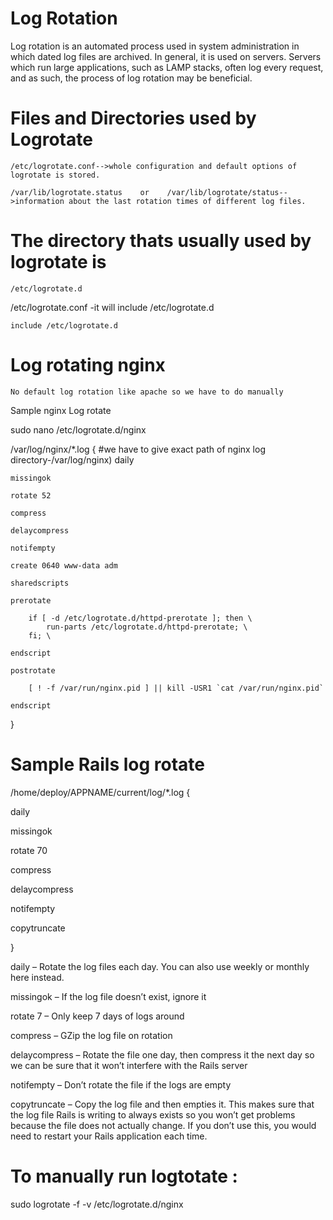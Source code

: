 # Log Rotation

Log rotation is an automated process used in system administration in which dated log files are archived. In general, it is used on servers. Servers which run large applications, such as LAMP stacks, often log every request, and as such, the process of log rotation may be beneficial.

# Files and Directories used by Logrotate

	/etc/logrotate.conf-->whole configuration and default options of logrotate is stored.

	/var/lib/logrotate.status    or    /var/lib/logrotate/status-->information about the last rotation times of different log files.

# The directory thats usually used by logrotate is

	/etc/logrotate.d

/etc/logrotate.conf -it will include /etc/logrotate.d

	include /etc/logrotate.d

# Log rotating nginx
    No default log rotation like apache so we have to do manually

Sample nginx Log rotate

sudo nano /etc/logrotate.d/nginx


/var/log/nginx/*.log {  #we have to give exact path of nginx log directory-/var/log/nginx)
    daily

    missingok

    rotate 52

    compress

    delaycompress

    notifempty

    create 0640 www-data adm

    sharedscripts

    prerotate

        if [ -d /etc/logrotate.d/httpd-prerotate ]; then \
            run-parts /etc/logrotate.d/httpd-prerotate; \
        fi; \

    endscript

    postrotate

        [ ! -f /var/run/nginx.pid ] || kill -USR1 `cat /var/run/nginx.pid`

    endscript
}

# Sample Rails log rotate

/home/deploy/APPNAME/current/log/*.log {

  daily

  missingok

  rotate 70

  compress

  delaycompress

  notifempty

  copytruncate

} 

daily – Rotate the log files each day. You can also use weekly or monthly here instead.

missingok – If the log file doesn’t exist, ignore it

rotate 7 – Only keep 7 days of logs around

compress – GZip the log file on rotation

delaycompress – Rotate the file one day, then compress it the next day so we can be sure that it won’t interfere with the Rails server

notifempty – Don’t rotate the file if the logs are empty

copytruncate – Copy the log file and then empties it. This makes sure that the log file Rails is writing to always exists so you won’t get problems because the file does not actually change. If you don’t use this, you would need to restart your Rails application each time.

# To manually run logtotate :

sudo logrotate -f -v /etc/logrotate.d/nginx